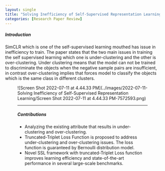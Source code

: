 ```yaml
---
layout: single
title: "Solving Inefficiency of Self-Supervised Representation Learning"
categories: [Research Paper Review]
---
```


##### Introduction

SimCLR which is one of the self-supervised learning mouthed has issue in inefficiency to train. The paper states that the two main issues in training the self supervised learning which one is under-clustering and the other is over-clustering. Under clustering means that the model can not be trained to discriminate the objects when the negative sample pairs are insufficient, in contrast over-clustering implies that forces model to classify the objects which is the same class in different clusters.

<Figure for under-clustering and over-clustering>



![Screen Shot 2022-07-11 at 4.44.33 PM](../images/2022-07-11-Solving Inefficiency of Self-Supervised Representation Learning/Screen Shot 2022-07-11 at 4.44.33 PM-7572593.png)



------

##### Contributions

- Analyzing the existing attribute that results in under-clustering and over-clustering.
- Truncated-Triplet Loss Function is proposed to address under-clustering and over-clustering issues. The loss function is guaranteed by Bernoulli distribution model.
- Novel SSL framework with truncated-Triplet Loss function improves learning efficiency and state-of-the-art performance in several large-scale benchmarks.



